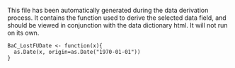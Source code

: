 This file has been automatically generated during the data derivation process.
It contains the function used to derive the selected data field, and should be viewed in conjunction with the data dictionary html.
It will not run on its own.


```
BaC_LostFUDate <- function(x){
  as.Date(x, origin=as.Date("1970-01-01"))
}
```


